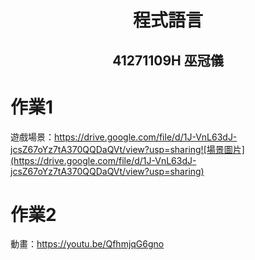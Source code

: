 <h1>
  <p align="center">
  程式語言 <br>
</p>
</h1>
<h2>
  <p align="center">
  41271109H 巫冠儀
</p>
</h2>

# 作業1
遊戲場景：https://drive.google.com/file/d/1J-VnL63dJ-jcsZ67oYz7tA370QQDaQVt/view?usp=sharing![場景圖片](https://drive.google.com/file/d/1J-VnL63dJ-jcsZ67oYz7tA370QQDaQVt/view?usp=sharing)<br>
# 作業2
動畫：https://youtu.be/QfhmjqG6gno
